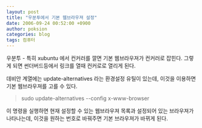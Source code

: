 ```yaml
---
layout: post
title: "우분투에서 기본 웹브라우져 설정"
date: 2006-09-24 00:52:00 +0900
author: poksion
categories: blog
tags: 컴퓨터
---
```


우분투 - 특히 xubuntu 에서 컨커러를 깔면 기본 웹브라우져가 컨커러로 잡힌다. 그렇게 되면 썬더버드등에서 링크를 열때 컨커로로 열리게 된다.

데비안 계열에는 update-alternatives 라는 환경설정 유틸이 있는데, 이것을 이용하면 기본 웹브라우져를 고를 수 있다.
> sudo update-alternatives --config x-www-browser

이 명령을 실행하면 현재 설정할 수 있는 웹브라우져 목록과 설정되어 있는 브라우져가 나타나는데, 이것을 원하는 번호로 바꿔주면 기본 브라우져가 바뀌게 된다.

